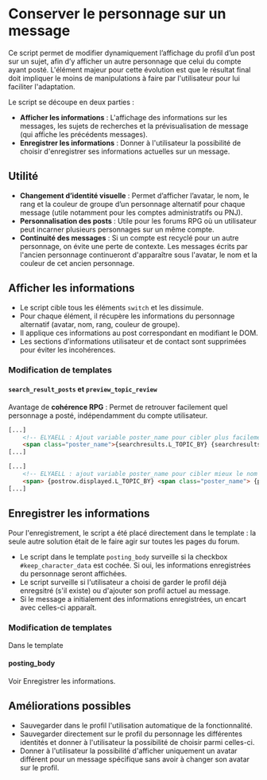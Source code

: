 # Conserver le personnage sur un message

Ce script permet de modifier dynamiquement l’affichage du profil d’un post sur un sujet, afin d’y afficher un autre personnage que celui du compte ayant posté. L'élément majeur pour cette évolution est que le résultat final doit impliquer le moins de manipulations à faire par l'utilisateur pour lui faciliter l'adaptation.

Le script se découpe en deux parties :

- **Afficher les informations** : L'affichage des informations sur les messages, les sujets de recherches et la prévisualisation de message (qui affiche les précédents messages).
- **Enregistrer les informations** : Donner à l'utilisateur la possibilité de choisir d'enregistrer ses informations actuelles sur un message.

## Utilité

- **Changement d’identité visuelle** : Permet d’afficher l’avatar, le nom, le rang et la couleur de groupe d’un personnage alternatif pour chaque message (utile notamment pour les comptes administratifs ou PNJ).
- **Personnalisation des posts** : Utile pour les forums RPG où un utilisateur peut incarner plusieurs personnages sur un même compte.
- **Continuité des messages** : Si un compte est recyclé pour un autre personnage, on évite une perte de contexte. Les messages écrits par l'ancien personnage continueront d'apparaître sous l'avatar, le nom et la couleur de cet ancien personnage.

## Afficher les informations

- Le script cible tous les éléments `switch` et les dissimule.
- Pour chaque élément, il récupère les informations du personnage alternatif (avatar, nom, rang, couleur de groupe).
- Il applique ces informations au post correspondant en modifiant le DOM.
- Les sections d’informations utilisateur et de contact sont supprimées pour éviter les incohérences.

### Modification de templates

#### `search_result_posts` et `preview_topic_review`

Avantage de **cohérence RPG** : Permet de retrouver facilement quel personnage a posté, indépendamment du compte utilisateur.

```html
[...]   
	<!-- ELYAELL : Ajout variable poster_name pour cibler plus facilement le nom du personnage -->
	<span class="poster_name">{searchresults.L_TOPIC_BY} {searchresults.POSTER_NAME}</span><br />
[...]
```

```html
[...]
	<!-- ELYAELL : ajout variable poster_name pour cibler mieux le nom -->
	<span> {postrow.displayed.L_TOPIC_BY} <span class="poster_name"> {postrow.displayed.POSTER_NAME} </span> {postrow.displayed.L_TOPIC_ON} {postrow.displayed.POST_DATE}</span>
[...]
```


## Enregistrer les informations

Pour l'enregistrement, le script a été placé directement dans le template : la seule autre solution était de le faire agir sur toutes les pages du forum. 

- Le script dans le template `posting_body` surveille si la checkbox `#keep_character_data` est cochée. Si oui, les informations enregistrées du personnage seront affichées.
- Le script surveille si l'utilisateur a choisi de garder le profil déjà enregsitré (s'il existe) ou d'ajouter son profil actuel au message.
- Si le message a initialement des informations enregistrées, un encart avec celles-ci apparaît.

### Modification de templates

Dans le template 

#### posting_body

Voir Enregistrer les informations.

## Améliorations possibles

- Sauvegarder dans le profil l'utilisation automatique de la fonctionnalité.
- Sauvegarder directement sur le profil du personnage les différentes identités et donner à l'utilisateur la possibilité de choisir parmi celles-ci.
- Donner à l'utilisateur la possibilité d'afficher uniquement un avatar différent pour un message spécifique sans avoir à changer son avatar sur le profil.

